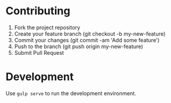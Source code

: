 # Contributing

1. Fork the project repository
2. Create your feature branch (git checkout -b my-new-feature)
3. Commit your changes (git commit -am 'Add some feature')
4. Push to the branch (git push origin my-new-feature)
5. Submit Pull Request

# Development

Use `gulp serve` to run the development environment.
